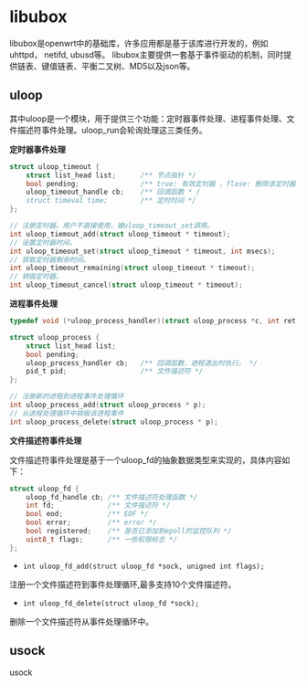 # libubox

libubox是openwrt中的基础库，许多应用都是基于该库进行开发的，例如uhttpd， netifd, ubusd等。
libubox主要提供一套基于事件驱动的机制，同时提供链表、键值链表、平衡二叉树、MD5以及json等。

## uloop

其中uloop是一个模块，用于提供三个功能：定时器事件处理、进程事件处理、文件描述符事件处理。uloop_run会轮询处理这三类任务。

**定时器事件处理**

```c
struct uloop_timeout {
    struct list_head list;      /** 节点指针 */
    bool pending;               /** true: 有效定时器 ，flase: 删除该定时器 */
    uloop_timeout_handle cb;    /** 回调函数 * /
    struct timeval time;        /** 定时时间 */
};

// 注册定时器。用户不直接使用，被uloop_timeout_set调用。
int uloop_tiemout_add(struct uloop_timeout * timeout);
// 设置定时器时间。
int uloop_timeout_set(struct uloop_timeout * timeout, int msecs);
// 获取定时器剩余时间。
int uloop_timeout_remaining(struct uloop_timeout * timeout);
// 销毁定时器。
int uloop_timeout_cancel(struct uloop_timeout * timeout);
```

**进程事件处理**

```c
typedef void (*uloop_process_handler)(struct uloop_process *c, int ret);

struct uloop_process {
    struct list_head list;
    bool pending;               
    uloop_process_handler cb;   /** 回调函数，进程退出时执行。 */
    pid_t pid;                  /** 文件描述符 */
};

// 注册新的进程到进程事件处理循环
int uloop_process_add(struct uloop_process * p);
// 从进程处理循环中销毁该进程事件
int uloop_process_delete(struct uloop_process * p);
```

**文件描述符事件处理**

文件描述符事件处理是基于一个uloop_fd的抽象数据类型来实现的，具体内容如下：

```c
struct uloop_fd {
    uloop_fd_handle cb; /** 文件描述符处理函数 */
    int fd;             /** 文件描述符 */
    bool eod;           /** EOF */
    bool error;         /** error */
    bool registered;    /** 是否已添加到epoll的监控队列 */
    uint8_t flags;      /** 一些权限标志 */
};
```

* `int uloop_fd_add(struct uloop_fd *sock, unigned int flags);`

注册一个文件描述符到事件处理循环,最多支持10个文件描述符。

* `int uloop_fd_delete(struct uloop_fd *sock);`

删除一个文件描述符从事件处理循环中。


## usock

usock
